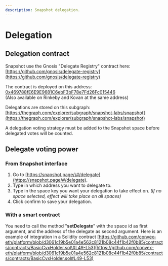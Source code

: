```yaml
---
description: Snapshot delegation.
---
```


# Delegation

## Delegation contract

Snapshot use the Gnosis "Delegate Registry" contract here:  
[https://github.com/gnosis/delegate-registry](https://github.com/gnosis/delegate-registry)

The contract is deployed on this address: [0x469788fE6E9E9681C6ebF3bF78e7Fd26Fc015446](https://etherscan.io/address/0x469788fE6E9E9681C6ebF3bF78e7Fd26Fc015446#code)  
\(Also available on Rinkeby and Kovan at the same address\)

Delegations are stored on this subgraph:  
[https://thegraph.com/explorer/subgraph/snapshot-labs/snapshot](https://thegraph.com/explorer/subgraph/snapshot-labs/snapshot)

A delegation voting strategy must be added to the Snapshot space before delegated votes will be counted.

## Delegate voting power

### From Snapshot interface

1. Go to [https://snapshot.page/\#/delegate](https://snapshot.page/#/delegate).
2. Type in which address you want to delegate to.
3. Type in the space key you want your delegation to take effect on. _\(If no space selected, effect will take place on all spaces\)_
4. Click confirm to save your delegation.

### With a smart contract

You need to call the method "**setDelegate**" with the space id as first argument, and the address of the delegate as second argument. Here is an example of integration in a Solidity contract [https://github.com/convex-eth/platform/blob/d3061c19b5e01a4e562c8121b08c44f1b42f0b85/contracts/contracts/BasicCvxHolder.sol\#L49-L53](https://github.com/convex-eth/platform/blob/d3061c19b5e01a4e562c8121b08c44f1b42f0b85/contracts/contracts/BasicCvxHolder.sol#L49-L53)

